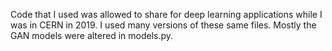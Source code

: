 Code that I used was allowed to share for deep learning applications while I was in CERN in 2019. I used many versions of these same files. Mostly the GAN models were altered in models.py.

